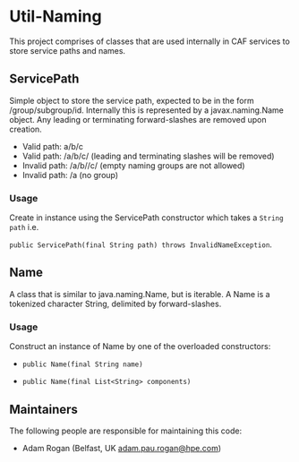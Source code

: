 # Util-Naming

This project comprises of classes that are used internally in CAF services to store service paths and names.

## ServicePath

Simple object to store the service path, expected to be in the form /group/subgroup/id. Internally this is represented by a javax.naming.Name object. Any leading or terminating forward-slashes are removed upon creation. 

- Valid path: a/b/c
- Valid path: /a/b/c/ (leading and terminating slashes will be removed)
- Invalid path: /a/b//c/ (empty naming groups are not allowed)
- Invalid path: /a (no group)

### Usage

Create in instance using the ServicePath constructor which takes a `String path` i.e. 

`public ServicePath(final String path) throws InvalidNameException`. 

## Name

A class that is similar to java.naming.Name, but is iterable. A Name is a tokenized character String, delimited by forward-slashes.

### Usage

Construct an instance of Name by one of the overloaded constructors:

- `public Name(final String name)`

- `public Name(final List<String> components)`

## Maintainers

The following people are responsible for maintaining this code:

- Adam Rogan (Belfast, UK adam.pau.rogan@hpe.com)
